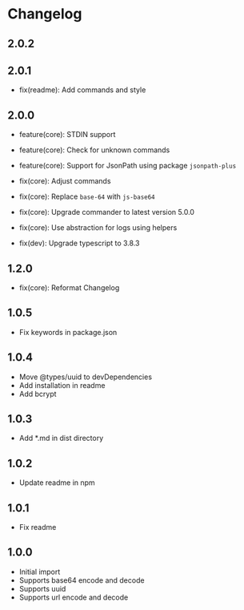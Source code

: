 # Changelog

## 2.0.2

## 2.0.1

- fix(readme): Add commands and style

## 2.0.0

- feature(core): STDIN support
- feature(core): Check for unknown commands
- feature(core): Support for JsonPath using package `jsonpath-plus`

- fix(core): Adjust commands
- fix(core): Replace `base-64` with `js-base64`
- fix(core): Upgrade commander to latest version 5.0.0
- fix(core): Use abstraction for logs using helpers
- fix(dev): Upgrade typescript to 3.8.3

## 1.2.0

- fix(core): Reformat Changelog

## 1.0.5

- Fix keywords in package.json

## 1.0.4

- Move @types/uuid to devDependencies
- Add installation in readme
- Add bcrypt

## 1.0.3

- Add \*.md in dist directory

## 1.0.2

- Update readme in npm

## 1.0.1

- Fix readme

## 1.0.0

- Initial import
- Supports base64 encode and decode
- Supports uuid
- Supports url encode and decode
